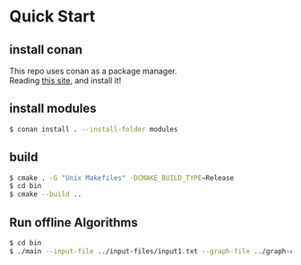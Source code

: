 # Quick Start
## install conan
This repo uses conan as a package manager.  
Reading [this site](https://docs.conan.io/en/latest/installation.html), and install it!

## install modules
```sh
$ conan install . --install-folder modules
```

## build
```sh
$ cmake . -G "Unix Makefiles" -DCMAKE_BUILD_TYPE=Release
$ cd bin
$ cmake --build ..
```

## Run offline Algorithms
```sh
$ cd bin
$ ./main --input-file ../input-files/input1.txt --graph-file ../graph-config/three-dfa/config1.spec 
```